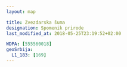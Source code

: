```yaml
---
layout: map

title: Zvezdarska šuma
designation: Spomenik prirode
last_modified_at: 2018-05-25T23:19:52+02:00

WDPA: [555560018]
geoSrbija:
  L1_183: [169]
---
```

